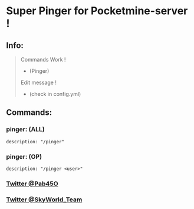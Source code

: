 # Super Pinger for Pocketmine-server !

## Info:
> 
> Commands Work ! 
> - (Pinger)
>
> Edit message !
>  - (check in config.yml)
> 

## Commands:

  ### pinger: (ALL)
    description: "/pinger"

  ### pinger: (OP)
    description: "/pinger <user>"

### [Twitter @Pab45O](https://twitter.com/Pab45O)

### [Twitter @SkyWorld_Team](https://twitter.com/SkyWorld_Team)
